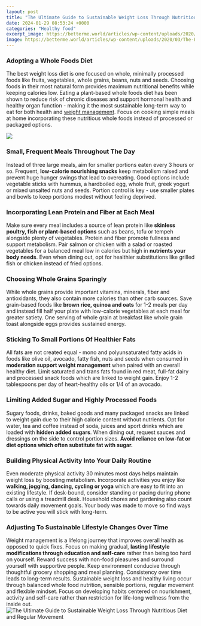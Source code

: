 ```yaml
---
layout: post
title: "The Ultimate Guide to Sustainable Weight Loss Through Nutritious Diet and Regular Movement"
date: 2024-01-29 08:53:24 +0000
categories: "Healthy food"
excerpt_image: https://betterme.world/articles/wp-content/uploads/2020/03/The-Fundamentals-of-a-Balanced-Diet.jpg
image: https://betterme.world/articles/wp-content/uploads/2020/03/The-Fundamentals-of-a-Balanced-Diet.jpg
---
```


### Adopting a Whole Foods Diet
The best weight loss diet is one focused on whole, minimally processed foods like fruits, vegetables, whole grains, beans, nuts and seeds. Choosing foods in their most natural form provides maximum nutritional benefits while keeping calories low. Eating a plant-based whole foods diet has been shown to reduce risk of chronic diseases and support hormonal health and healthy organ function - making it the most sustainable long-term way to eat for both health and [weight management](https://store.fi.io.vn/chihuahua-dad5478-t-shirt). Focus on cooking simple meals at home incorporating these nutritious whole foods instead of processed or packaged options.

![](https://www.positivehealthwellness.com/wp-content/uploads/2017/10/Steps-to-Sustainable-Weight-Loss.png)
### Small, Frequent Meals Throughout The Day  
Instead of three large meals, aim for smaller portions eaten every 3 hours or so. Frequent, **low-calorie nourishing snacks** keep metabolism raised and prevent huge hunger swings that lead to overeating. Good options include vegetable sticks with hummus, a hardboiled egg, whole fruit, greek yogurt or mixed unsalted nuts and seeds. Portion control is key - use smaller plates and bowls to keep portions modest without feeling deprived. 
### Incorporating Lean Protein and Fiber at Each Meal
Make sure every meal includes a source of lean protein like **skinless poultry, fish or plant-based options** such as beans, tofu or tempeh alongside plenty of vegetables. Protein and fiber promote fullness and support metabolism. Pair salmon or chicken with a salad or roasted vegetables for a balanced meal low in calories but high in **nutrients your body needs**. Even when dining out, opt for healthier substitutions like grilled fish or chicken instead of fried options.
### Choosing Whole Grains Sparingly
While whole grains provide important vitamins, minerals, fiber and antioxidants, they also contain more calories than other carb sources. Save grain-based foods like **brown rice, quinoa and oats** for 1-2 meals per day and instead fill half your plate with low-calorie vegetables at each meal for greater satiety. One serving of whole grain at breakfast like whole grain toast alongside eggs provides sustained energy.
### Sticking To Small Portions Of Healthier Fats  
All fats are not created equal - mono and polyunsaturated fatty acids in foods like olive oil, avocado, fatty fish, nuts and seeds when consumed in **moderation support weight management** when paired with an overall healthy diet. Limit saturated and trans fats found in red meat, full-fat dairy and processed snack foods which are linked to weight gain. Enjoy 1-2 tablespoons per day of heart-healthy oils or 1/4 of an avocado.
### Limiting Added Sugar and Highly Processed Foods
Sugary foods, drinks, baked goods and many packaged snacks are linked to weight gain due to their high calorie content without nutrients. Opt for water, tea and coffee instead of soda, juices and sport drinks which are loaded with **hidden added sugars**. When dining out, request sauces and dressings on the side to control portion sizes. **Avoid reliance on low-fat or diet options which often substitute fat with sugar.** 
### Building Physical Activity Into Your Daily Routine
Even moderate physical activity 30 minutes most days helps maintain weight loss by boosting metabolism. Incorporate activities you enjoy like **walking, jogging, dancing, cycling or yoga** which are easy to fit into an existing lifestyle. If desk-bound, consider standing or pacing during phone calls or using a treadmill desk. Household chores and gardening also count towards daily movement goals. Your body was made to move so find ways to be active you will stick with long-term.
### Adjusting To Sustainable Lifestyle Changes Over Time  
Weight management is a lifelong journey that improves overall health as opposed to quick fixes. Focus on making gradual, **lasting lifestyle modifications through education and self-care** rather than being too hard on yourself. Reward success with non-food pleasures and surround yourself with supportive people. Keep environment conducive through thoughtful grocery shopping and meal planning. Consistency over time leads to long-term results.
Sustainable weight loss and healthy living occur through balanced whole food nutrition, sensible portions, regular movement and flexible mindset. Focus on developing habits centered on nourishment, activity and self-care rather than restriction for life-long wellness from the inside out.
![The Ultimate Guide to Sustainable Weight Loss Through Nutritious Diet and Regular Movement](https://betterme.world/articles/wp-content/uploads/2020/03/The-Fundamentals-of-a-Balanced-Diet.jpg)